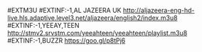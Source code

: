 #EXTM3U
#EXTINF:-1,AL JAZEERA UK
http://aljazeera-eng-hd-live.hls.adaptive.level3.net/aljazeera/english2/index.m3u8
#EXTINF:-1,YEEAY,TEEN
http://stmv2.srvstm.com/yeeahteen/yeeahteen/playlist.m3u8
#EXTINF:-1,BUZZR
https://goo.gl/p8tPj6
